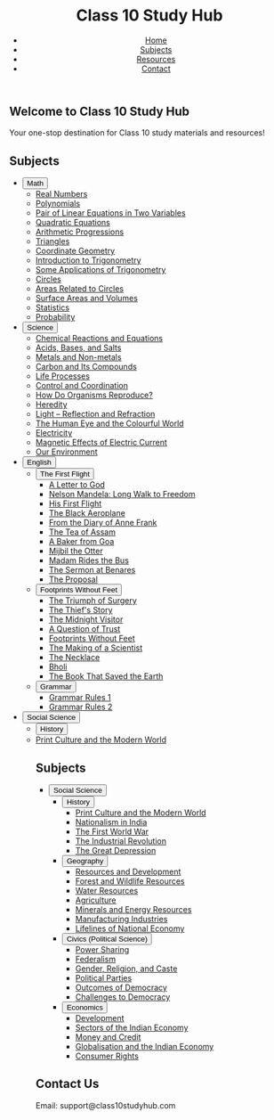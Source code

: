 <!DOCTYPE html>
<html lang="en">
<head>
    <meta charset="UTF-8">
    <meta name="viewport" content="width=device-width, initial-scale=1.0">
    <meta name="description" content="Class 10 Study Hub - Get all the study materials, notes, and solutions for Class 10 subjects including Math, Science, English, and Social Science.">
    <meta name="keywords" content="Class 10 notes, Class 10 solutions, Class 10 study materials, Class 10 syllabus, Class 10 resources, Class 10 Math, Class 10 Science, Class 10 English, Class 10 Social Science">
    <meta name="author" content="Class 10 Study Hub">
    <meta property="og:title" content="Class 10 Study Hub">
    <meta property="og:description" content="Your one-stop destination for Class 10 study materials, notes, and solutions across all subjects.">
    <meta property="og:image" content="https://www.class10studyhub.com/images/thumbnail.jpg"> <!-- Replace with your actual image URL -->
    <meta property="og:url" content="https://www.class10studyhub.com">
    <meta name="robots" content="index, follow">
    <meta http-equiv="X-UA-Compatible" content="IE=edge">
    <title>Class 10 Study Hub</title>
    <link rel="stylesheet" href="styles.css">
    <script type="application/ld+json">
    {
      "@context": "https://schema.org",
      "@type": "EducationalOccupationalCredential",
      "name": "Class 10 Study Hub",
      "educationalCredentialAwarded": "Class 10",
      "provider": {
        "@type": "Organization",
        "name": "Class 10 Study Hub"
      },
      "url": "https://www.class10studyhub.com"
    }
    </script>
</head>
<body>
    <header>
        <h1>Class 10 Study Hub</h1>
        <nav>
            <ul>
                <li><a href="#home">Home</a></li>
                <li><a href="#subjects">Subjects</a></li>
                <li><a href="#resources">Resources</a></li>
                <li><a href="#contact">Contact</a></li>
            </ul>
        </nav>
    </header>
    <section id="home">
        <h2>Welcome to Class 10 Study Hub</h2>
        <p>Your one-stop destination for Class 10 study materials and resources!</p>
    </section>
    <section id="subjects">
        <h2>Subjects</h2>
        <ul>
            <li>
                <button class="toggle-btn">Math</button>
                <ul class="toggle-content">
                    <li><a href="math/real-numbers.html">Real Numbers</a></li>
                    <li><a href="math/polynomials.html">Polynomials</a></li>
                    <li><a href="math/pair-linear-equations.html">Pair of Linear Equations in Two Variables</a></li>
                    <li><a href="math/quadratic-equations.html">Quadratic Equations</a></li>
                    <li><a href="math/arithmetic-progressions.html">Arithmetic Progressions</a></li>
                    <li><a href="math/triangles.html">Triangles</a></li>
                    <li><a href="math/coordinate-geometry.html">Coordinate Geometry</a></li>
                    <li><a href="math/introduction-to-trigonometry.html">Introduction to Trigonometry</a></li>
                    <li><a href="math/some-applications-of-trigonometry.html">Some Applications of Trigonometry</a></li>
                    <li><a href="math/circles.html">Circles</a></li>                    
                    <li><a href="math/areas-related-to-circles.html">Areas Related to Circles</a></li>
                    <li><a href="math/surface-areas-and-volumes.html">Surface Areas and Volumes</a></li>
                    <li><a href="math/statistics.html">Statistics</a></li>
                    <li><a href="math/probability.html">Probability</a></li>
                </ul>
            </li>
            <li>
                <button class="toggle-btn">Science</button>
                <ul class="toggle-content">
                    <li><a href="science/chemical-reactions.html">Chemical Reactions and Equations</a></li>
                    <li><a href="science/acids-bases-salts.html">Acids, Bases, and Salts</a></li>
                    <li><a href="science/metals-and-non-metals.html">Metals and Non-metals</a></li>
                    <li><a href="science/carbon-and-its-compounds.html">Carbon and Its Compounds</a></li>
                    <li><a href="science/life-processes.html">Life Processes</a></li>
                    <li><a href="science/control-and-coordination.html">Control and Coordination</a></li>
                    <li><a href="science/how-do-organisms-reproduce.html">How Do Organisms Reproduce?</a></li>
                    <li><a href="science/heredity.html">Heredity</a></li>
                    <li><a href="science/light-reflection-refraction.html">Light – Reflection and Refraction</a></li>
                    <li><a href="science/human-eye-colourful-world.html">The Human Eye and the Colourful World</a></li>
                    <li><a href="science/electricity.html">Electricity</a></li>
                    <li><a href="science/magnetic-effects-electric-current.html">Magnetic Effects of Electric Current</a></li>
                    <li><a href="science/our-environment.html">Our Environment</a></li>
                </ul>
            </li>
            <li>
                <button class="toggle-btn">English</button>
                <ul class="toggle-content">
                    <li>
                        <button class="toggle-btn">The First Flight</button>
                        <ul class="toggle-content">
                            <li><a href="english/first-flight/a-letter-to-god.html">A Letter to God</a></li>
                            <li><a href="english/first-flight/nelson-mandela-long-walk-to-freedom.html">Nelson Mandela: Long Walk to Freedom</a></li>
                            <li><a href="english/first-flight/his-first-flight.html">His First Flight</a></li>
                            <li><a href="english/first-flight/the-black-aeroplane.html">The Black Aeroplane</a></li>
                            <li><a href="english/first-flight/from-the-diary-of-anne-frank.html">From the Diary of Anne Frank</a></li>
                            <li><a href="english/first-flight/the-tea-of-assam.html">The Tea of Assam</a></li>
                            <li><a href="english/first-flight/a-baker-from-goa.html">A Baker from Goa</a></li>
                            <li><a href="english/first-flight/mijbil-the-otter.html">Mijbil the Otter</a></li>
                            <li><a href="english/first-flight/madam-rides-the-bus.html">Madam Rides the Bus</a></li>
                            <li><a href="english/first-flight/the-sermon-at-benares.html">The Sermon at Benares</a></li>
                            <li><a href="english/first-flight/the-proposal.html">The Proposal</a></li>
                        </ul>
                    </li>
                    <li>
                        <button class="toggle-btn">Footprints Without Feet</button>
                        <ul class="toggle-content">
                            <li><a href="english/footprints-without-feet/the-triumph-of-surgery.html">The Triumph of Surgery</a></li>
                            <li><a href="english/footprints-without-feet/the-thiefs-story.html">The Thief's Story</a></li>
                            <li><a href="english/footprints-without-feet/the-midnight-visitor.html">The Midnight Visitor</a></li>
                            <li><a href="english/footprints-without-feet/a-question-of-trust.html">A Question of Trust</a></li>
                            <li><a href="english/footprints-without-feet/footprints-without-feet.html">Footprints Without Feet</a></li>
                            <li><a href="english/footprints-without-feet/the-making-of-a-scientist.html">The Making of a Scientist</a></li>
                            <li><a href="english/footprints-without-feet/the-necklace.html">The Necklace</a></li>
                            <li><a href="english/footprints-without-feet/bholi.html">Bholi</a></li>
                            <li><a href="english/footprints-without-feet/the-book-that-saved-the-earth.html">The Book That Saved the Earth</a></li>
                        </ul>
                    </li>
                    <li>
                        <button class="toggle-btn">Grammar</button>
                        <ul class="toggle-content">
                            <li><a href="english/grammar/grammar-rules-1.html">Grammar Rules 1</a></li>
                            <li><a href="english/grammar/grammar-rules-2.html">Grammar Rules 2</a></li>
                        </ul>
                    </li>
                </ul>
            </li>
            <li>
                <button class="toggle-btn">Social Science</button>
                <ul class="toggle-content">
                    <li>
                        <button class="toggle-btn">History</button>
                        <li><a href="social-science/history/print-culture-and-modern-world.html">Print Culture and the Modern World</a></li>
                    <section id="subjects">
    <h2>Subjects</h2>
    <ul>
        <li>
            <button class="toggle-btn">Social Science</button>
            <ul class="toggle-content">
                <li>
                    <button class="toggle-btn">History</button>
                    <ul class="toggle-content">
                        <li><a href="social-science/history/print-culture-and-modern-world.html">Print Culture and the Modern World</a></li>
                        <li><a href="social-science/history/nationalism-in-india.html">Nationalism in India</a></li> 
                        <li><a href="social-science/history/nationalism-in-europe.html">The First World War</a></li>
                        <li><a href="social-science/history/industrialisation.html">The Industrial Revolution</a></li> 
                        <li><a href="social-science/history/the-making-of-a-global-world.html">The Great Depression</a></li> 
                        </ul>
                    </li>
                    <li>
                        <button class="toggle-btn">Geography</button>
                        <ul class="toggle-content">
                            <li><a href="social-science/geography/resources-and-development.html">Resources and Development</a></li>
                            <li><a href="social-science/geography/forest-and-wildlife-resources.html">Forest and Wildlife Resources</a></li>
                            <li><a href="social-science/geography/water-resources.html">Water Resources</a></li>
                            <li><a href="social-science/geography/agriculture.html">Agriculture</a></li>
                            <li><a href="social-science/geography/minerals-and-energy-resources.html">Minerals and Energy Resources</a></li>
                            <li><a href="social-science/geography/manufacturing-industries.html">Manufacturing Industries</a></li>
                            <li><a href="social-science/geography/lifelines-of-national-economy.html">Lifelines of National Economy</a></li>
                        </ul>
                    </li>
                    <li>
                        <button class="toggle-btn">Civics (Political Science)</button>
                        <ul class="toggle-content">
                            <li><a href="social-science/civics/power-sharing.html">Power Sharing</a></li>
                            <li><a href="social-science/civics/federalism.html">Federalism</a></li>
                            <li><a href="social-science/civics/gender-religion-caste.html">Gender, Religion, and Caste</a></li>
                            <li><a href="social-science/civics/political-parties.html">Political Parties</a></li>
                            <li><a href="social-science/civics/outcomes-of-democracy.html">Outcomes of Democracy</a></li>
                            <li><a href="social-science/civics/challenges-to-democracy.html">Challenges to Democracy</a></li>
                        </ul>
                    </li>
                    <li>
                        <button class="toggle-btn">Economics</button>
                        <ul class="toggle-content">
                            <li><a href="social-science/economics/development.html">Development</a></li>
                            <li><a href="social-science/economics/sectors-of-the-indian-economy.html">Sectors of the Indian Economy</a></li>
                            <li><a href="social-science/economics/money-and-credit.html">Money and Credit</a></li>
                            <li><a href="social-science/economics/globalisation-and-indian-economy.html">Globalisation and the Indian Economy</a></li>
                            <li><a href="social-science/economics/consumer-rights.html">Consumer Rights</a></li>
                        </ul>
                    </li>
                </ul>
            </li>
        </ul>
    </section>
    <footer id="contact">
        <h2>Contact Us</h2>
        <p>Email: support@class10studyhub.com</p>
    </footer>
    <script>
        const toggleBtns = document.querySelectorAll('.toggle-btn');
        toggleBtns.forEach(button => {
            button.addEventListener('click', () => {
                const content = button.nextElementSibling;
                content.style.display = content.style.display === 'block' ? 'none' : 'block';
            });
        });
    </script>
</body>
</html>
